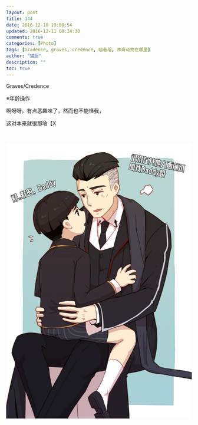 ```yaml
---
layout: post
title: 144
date: 2016-12-10 19:08:54
updated: 2016-12-11 08:34:30
comments: true
categories: [Photo]
tags: [Gradence, graves, credence, 暗巷组, 神奇动物在哪里]
author: "猫厨"
description: ""
toc: true
---
```


<p>Graves/Credence<br /></p> 
<p>※年龄操作</p> 
<p>啊呀呀，有点恶趣味了，然而也不能怪我，</p> 
<p>这对本来就很那啥【X</p> 
<p><br /></p>

![](https://raw.githubusercontent.com/alicewish/meowchain247/master/img_cVZNdzJtQk9JV2NzdzZMb0xsTythaGZiYUZYeHlMekhQdk1LN1BxNU1ZVEFTcUV6TGJXNkFnPT0.jpg)